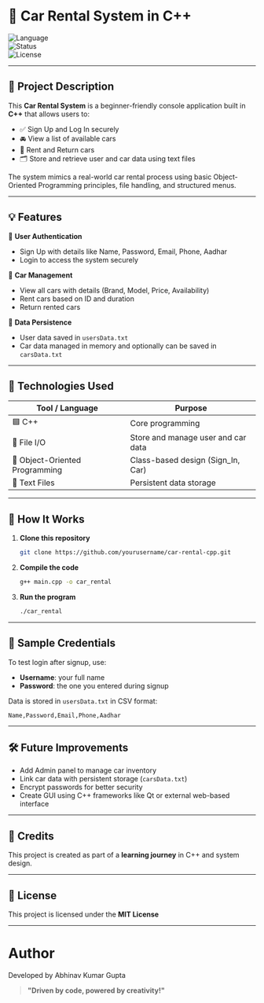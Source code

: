 # 🚗 Car Rental System in C++  

![Language](https://img.shields.io/badge/C%2B%2B-Project-blue.svg)  
![Status](https://img.shields.io/badge/Status-Working-green)  
![License](https://img.shields.io/badge/License-MIT-green.svg)

---

## 📌 Project Description

This **Car Rental System** is a beginner-friendly console application built in **C++** that allows users to:

- ✅ Sign Up and Log In securely  
- 🚘 View a list of available cars  
- 🔑 Rent and Return cars  
- 🗂 Store and retrieve user and car data using text files  

The system mimics a real-world car rental process using basic Object-Oriented Programming principles, file handling, and structured menus.

---

## 💡 Features

🔐 **User Authentication**  
- Sign Up with details like Name, Password, Email, Phone, Aadhar  
- Login to access the system securely

🚗 **Car Management**  
- View all cars with details (Brand, Model, Price, Availability)  
- Rent cars based on ID and duration  
- Return rented cars  

💾 **Data Persistence**  
- User data saved in `usersData.txt`  
- Car data managed in memory and optionally can be saved in `carsData.txt`  

---

## 🧠 Technologies Used

| Tool / Language | Purpose |
|------------------|---------|
| 🟦 C++ | Core programming |
| 📁 File I/O | Store and manage user and car data |
| 🧱 Object-Oriented Programming | Class-based design (Sign_In, Car) |
| 🧾 Text Files | Persistent data storage |

---

## 🧪 How It Works

1. **Clone this repository**
   ```bash
   git clone https://github.com/yourusername/car-rental-cpp.git
   ```

2. **Compile the code**
   ```bash
   g++ main.cpp -o car_rental
   ```

3. **Run the program**
   ```bash
   ./car_rental
   ```

---

## 🧾 Sample Credentials

To test login after signup, use:
- **Username**: your full name  
- **Password**: the one you entered during signup  

Data is stored in `usersData.txt` in CSV format:
```
Name,Password,Email,Phone,Aadhar
```

---

## 🛠 Future Improvements

- Add Admin panel to manage car inventory  
- Link car data with persistent storage (`carsData.txt`)  
- Encrypt passwords for better security  
- Create GUI using C++ frameworks like Qt or external web-based interface  

---

## 🙌 Credits

This project is created as part of a **learning journey** in C++ and system design.

---

## 📄 License

This project is licensed under the **MIT License**

---

# Author
Developed by Abhinav Kumar Gupta

> **"Driven by code, powered by creativity!"**
